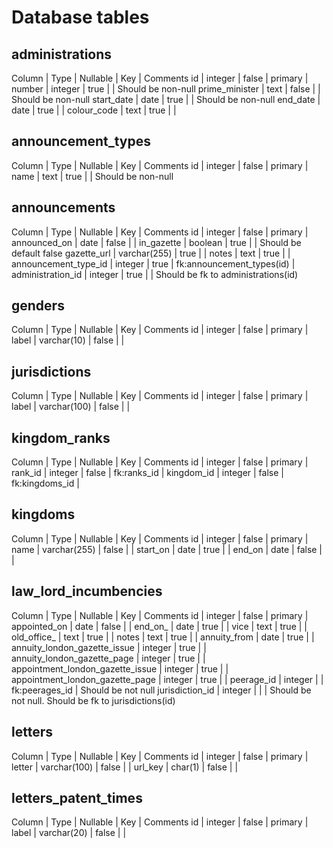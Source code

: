 # Database tables

## administrations

Column | Type | Nullable | Key | Comments
id | integer | false | primary | 
number | integer | true | | Should be non-null
prime_minister | text | false | | Should be non-null
start_date | date | true | |  Should be non-null
end_date | date | true | |
colour_code | text | true | |

## announcement_types

Column | Type | Nullable | Key | Comments
id | integer | false | primary |
name | text | true | |  Should be non-null

## announcements

Column | Type | Nullable | Key | Comments
id | integer | false | primary |
announced_on | date | false | |
in_gazette | boolean | true | | Should be default false
gazette_url | varchar(255) | true | |
notes | text | true | |
announcement_type_id | integer | true | fk:announcement_types(id) |
administration_id | integer | true | | Should be fk to administrations(id)

## genders

Column | Type | Nullable | Key | Comments
id | integer | false | primary |
label | varchar(10) | false | |

## jurisdictions

Column | Type | Nullable | Key | Comments
id | integer | false | primary |
label | varchar(100) | false | |

## kingdom_ranks

Column | Type | Nullable | Key | Comments
id | integer | false | primary |
rank_id | integer | false | fk:ranks_id |
kingdom_id | integer | false | fk:kingdoms_id |

## kingdoms

Column | Type | Nullable | Key | Comments
id | integer | false | primary |
name | varchar(255) | false | | 
start_on | date | true | | 
end_on   | date | false | |

## law_lord_incumbencies

Column | Type | Nullable | Key | Comments
id | integer | false | primary |
appointed_on | date | false | |
end_on_ | date | true | |
vice | text | true | |
old_office_ | text | true | |
notes | text | true | |
annuity_from | date | true | |
annuity_london_gazette_issue | integer | true | |
annuity_london_gazette_page | integer | true | |
appointment_london_gazette_issue | integer | true | |
appointment_london_gazette_page | integer | true | |
peerage_id | integer | | fk:peerages_id | Should be not null
jurisdiction_id | integer | |  | Should be not null. Should be fk to jurisdictions(id)

## letters

Column | Type | Nullable | Key | Comments
id | integer | false | primary |
letter | varchar(100) | false | |
url_key | char(1) | false | |

## letters_patent_times

Column | Type | Nullable | Key | Comments
id | integer | false | primary |
label | varchar(20) | false | |


